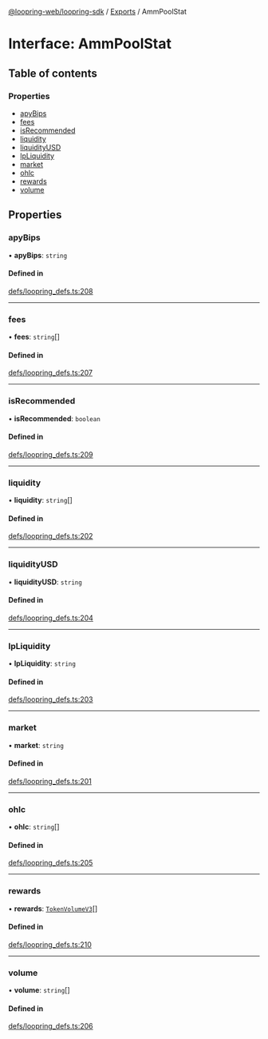[@loopring-web/loopring-sdk](../README.md) / [Exports](../modules.md) / AmmPoolStat

# Interface: AmmPoolStat

## Table of contents

### Properties

- [apyBips](AmmPoolStat.md#apybips)
- [fees](AmmPoolStat.md#fees)
- [isRecommended](AmmPoolStat.md#isrecommended)
- [liquidity](AmmPoolStat.md#liquidity)
- [liquidityUSD](AmmPoolStat.md#liquidityusd)
- [lpLiquidity](AmmPoolStat.md#lpliquidity)
- [market](AmmPoolStat.md#market)
- [ohlc](AmmPoolStat.md#ohlc)
- [rewards](AmmPoolStat.md#rewards)
- [volume](AmmPoolStat.md#volume)

## Properties

### apyBips

• **apyBips**: `string`

#### Defined in

[defs/loopring_defs.ts:208](https://github.com/Loopring/loopring_sdk/blob/5861d10/src/defs/loopring_defs.ts#L208)

___

### fees

• **fees**: `string`[]

#### Defined in

[defs/loopring_defs.ts:207](https://github.com/Loopring/loopring_sdk/blob/5861d10/src/defs/loopring_defs.ts#L207)

___

### isRecommended

• **isRecommended**: `boolean`

#### Defined in

[defs/loopring_defs.ts:209](https://github.com/Loopring/loopring_sdk/blob/5861d10/src/defs/loopring_defs.ts#L209)

___

### liquidity

• **liquidity**: `string`[]

#### Defined in

[defs/loopring_defs.ts:202](https://github.com/Loopring/loopring_sdk/blob/5861d10/src/defs/loopring_defs.ts#L202)

___

### liquidityUSD

• **liquidityUSD**: `string`

#### Defined in

[defs/loopring_defs.ts:204](https://github.com/Loopring/loopring_sdk/blob/5861d10/src/defs/loopring_defs.ts#L204)

___

### lpLiquidity

• **lpLiquidity**: `string`

#### Defined in

[defs/loopring_defs.ts:203](https://github.com/Loopring/loopring_sdk/blob/5861d10/src/defs/loopring_defs.ts#L203)

___

### market

• **market**: `string`

#### Defined in

[defs/loopring_defs.ts:201](https://github.com/Loopring/loopring_sdk/blob/5861d10/src/defs/loopring_defs.ts#L201)

___

### ohlc

• **ohlc**: `string`[]

#### Defined in

[defs/loopring_defs.ts:205](https://github.com/Loopring/loopring_sdk/blob/5861d10/src/defs/loopring_defs.ts#L205)

___

### rewards

• **rewards**: [`TokenVolumeV3`](TokenVolumeV3.md)[]

#### Defined in

[defs/loopring_defs.ts:210](https://github.com/Loopring/loopring_sdk/blob/5861d10/src/defs/loopring_defs.ts#L210)

___

### volume

• **volume**: `string`[]

#### Defined in

[defs/loopring_defs.ts:206](https://github.com/Loopring/loopring_sdk/blob/5861d10/src/defs/loopring_defs.ts#L206)
